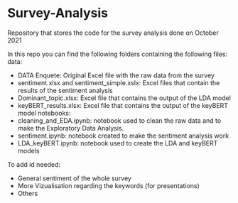 # Survey-Analysis
Repository that stores the code for the survey analysis done on October 2021

In this repo you can find the following folders containing the following files:
data:
- DATA Enquete: Original Excel file with the raw data from the survey
- sentiment.xlsx and sentiment_simple.xslx: Excel files that contain the results of the sentiment analysis
- Dominant_topic.xlsx: Excel file that contains the output of the LDA model
- keyBERT_results.xlsx: Excel file that contains the output of the keyBERT model
notebooks:
- cleaning_and_EDA.ipynb: notebook used to clean the raw data and to make the Exploratory Data Analysis.
- sentiment.ipynb: notebook created to make the sentiment analysis work
- LDA_keyBERT.ipynb: notebook used to create the LDA and keyBERT models

To add id needed:
- General sentiment of the whole survey
- More Vizualisation regarding the keywords (for presentations)
- Others